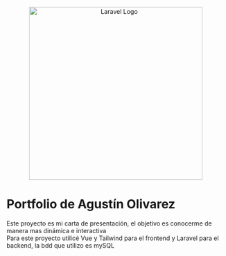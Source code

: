 <p align="center"><a href="https://laravel.com" target="_blank"><img src="https://raw.githubusercontent.com/laravel/art/master/logo-lockup/5%20SVG/2%20CMYK/1%20Full%20Color/laravel-logolockup-cmyk-red.svg" width="400" alt="Laravel Logo"></a></p>

# Portfolio de Agustín Olivarez

Este proyecto es mi carta de presentación, el objetivo es conocerme de manera mas dinámica e interactiva    
Para este proyecto utilicé Vue y Tailwind para el frontend y Laravel para el backend, la bdd que utilizo es mySQL 
 